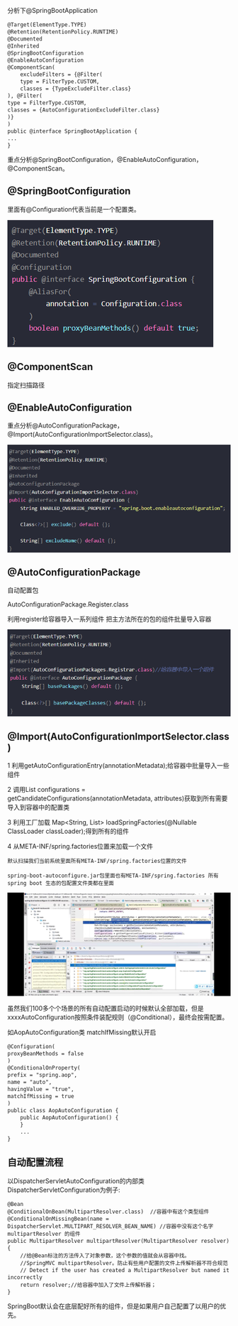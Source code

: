 分析下@SpringBootApplication


    @Target(ElementType.TYPE)
    @Retention(RetentionPolicy.RUNTIME)
    @Documented
    @Inherited
    @SpringBootConfiguration
    @EnableAutoConfiguration
    @ComponentScan(
        excludeFilters = {@Filter(
        type = FilterType.CUSTOM,
        classes = {TypeExcludeFilter.class}
    ), @Filter(
    type = FilterType.CUSTOM,
    classes = {AutoConfigurationExcludeFilter.class}
    )}
    )
    public @interface SpringBootApplication {
    ...
    }


重点分析@SpringBootConfiguration，@EnableAutoConfiguration，@ComponentScan。

@SpringBootConfiguration
----

里面有@Configuration代表当前是一个配置类。

![img_6.png](img_6.png)

@ComponentScan
---

指定扫描路径


@EnableAutoConfiguration
---

重点分析@AutoConfigurationPackage，@Import(AutoConfigurationImportSelector.class)。

![img_7.png](img_7.png)


@AutoConfigurationPackage
---

自动配置包

AutoConfigurationPackage.Register.class

利用register给容器导入一系列组件 把主方法所在的包的组件批量导入容器

![img_8.png](img_8.png)


@Import(AutoConfigurationImportSelector.class)
---

1   利用getAutoConfigurationEntry(annotationMetadata);给容器中批量导入一些组件

2   调用List<String> configurations = getCandidateConfigurations(annotationMetadata, attributes)获取到所有需要导入到容器中的配置类

3   利用工厂加载 Map<String, List<String>> loadSpringFactories(@Nullable ClassLoader classLoader);得到所有的组件

4   从META-INF/spring.factories位置来加载一个文件

    默认扫描我们当前系统里面所有META-INF/spring.factories位置的文件

    spring-boot-autoconfigure.jar包里面也有META-INF/spring.factories 所有spring boot 生态的包配置文件类都在里面


![img_9.png](img_9.png)

虽然我们100多个个场景的所有自动配置启动的时候默认全部加载，但是xxxxAutoConfiguration按照条件装配规则（@Conditional），最终会按需配置。


如AopAutoConfiguration类 matchIfMissing默认开启

    @Configuration(
    proxyBeanMethods = false
    )
    @ConditionalOnProperty(
    prefix = "spring.aop",
    name = "auto",
    havingValue = "true",
    matchIfMissing = true
    )
    public class AopAutoConfiguration {
        public AopAutoConfiguration() {
        }
        ...
    }

自动配置流程
---

以DispatcherServletAutoConfiguration的内部类DispatcherServletConfiguration为例子:

    @Bean
    @ConditionalOnBean(MultipartResolver.class)  //容器中有这个类型组件
    @ConditionalOnMissingBean(name = DispatcherServlet.MULTIPART_RESOLVER_BEAN_NAME) //容器中没有这个名字 multipartResolver 的组件
    public MultipartResolver multipartResolver(MultipartResolver resolver) {
        //给@Bean标注的方法传入了对象参数，这个参数的值就会从容器中找。
        //SpringMVC multipartResolver。防止有些用户配置的文件上传解析器不符合规范
        // Detect if the user has created a MultipartResolver but named it incorrectly
        return resolver;//给容器中加入了文件上传解析器；
    }

SpringBoot默认会在底层配好所有的组件，但是如果用户自己配置了以用户的优先。